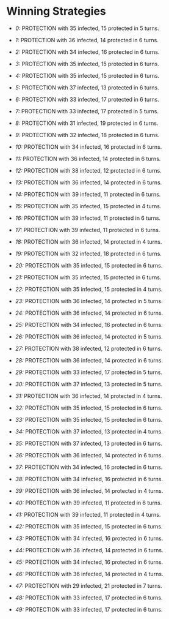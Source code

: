 # Winning Strategies

* _0:_ PROTECTION with 35 infected, 15 protected in 5 turns.


* _1:_ PROTECTION with 36 infected, 14 protected in 6 turns.


* _2:_ PROTECTION with 34 infected, 16 protected in 6 turns.


* _3:_ PROTECTION with 35 infected, 15 protected in 6 turns.


* _4:_ PROTECTION with 35 infected, 15 protected in 6 turns.


* _5:_ PROTECTION with 37 infected, 13 protected in 6 turns.


* _6:_ PROTECTION with 33 infected, 17 protected in 6 turns.


* _7:_ PROTECTION with 33 infected, 17 protected in 5 turns.


* _8:_ PROTECTION with 31 infected, 19 protected in 6 turns.


* _9:_ PROTECTION with 32 infected, 18 protected in 6 turns.


* _10:_ PROTECTION with 34 infected, 16 protected in 6 turns.


* _11:_ PROTECTION with 36 infected, 14 protected in 6 turns.


* _12:_ PROTECTION with 38 infected, 12 protected in 6 turns.


* _13:_ PROTECTION with 36 infected, 14 protected in 6 turns.


* _14:_ PROTECTION with 39 infected, 11 protected in 6 turns.


* _15:_ PROTECTION with 35 infected, 15 protected in 4 turns.


* _16:_ PROTECTION with 39 infected, 11 protected in 6 turns.


* _17:_ PROTECTION with 39 infected, 11 protected in 6 turns.


* _18:_ PROTECTION with 36 infected, 14 protected in 4 turns.


* _19:_ PROTECTION with 32 infected, 18 protected in 6 turns.


* _20:_ PROTECTION with 35 infected, 15 protected in 6 turns.


* _21:_ PROTECTION with 35 infected, 15 protected in 6 turns.


* _22:_ PROTECTION with 35 infected, 15 protected in 4 turns.


* _23:_ PROTECTION with 36 infected, 14 protected in 5 turns.


* _24:_ PROTECTION with 36 infected, 14 protected in 6 turns.


* _25:_ PROTECTION with 34 infected, 16 protected in 6 turns.


* _26:_ PROTECTION with 36 infected, 14 protected in 5 turns.


* _27:_ PROTECTION with 38 infected, 12 protected in 6 turns.


* _28:_ PROTECTION with 36 infected, 14 protected in 6 turns.


* _29:_ PROTECTION with 33 infected, 17 protected in 5 turns.


* _30:_ PROTECTION with 37 infected, 13 protected in 5 turns.


* _31:_ PROTECTION with 36 infected, 14 protected in 4 turns.


* _32:_ PROTECTION with 35 infected, 15 protected in 6 turns.


* _33:_ PROTECTION with 35 infected, 15 protected in 6 turns.


* _34:_ PROTECTION with 37 infected, 13 protected in 4 turns.


* _35:_ PROTECTION with 37 infected, 13 protected in 6 turns.


* _36:_ PROTECTION with 36 infected, 14 protected in 6 turns.


* _37:_ PROTECTION with 34 infected, 16 protected in 6 turns.


* _38:_ PROTECTION with 34 infected, 16 protected in 6 turns.


* _39:_ PROTECTION with 36 infected, 14 protected in 4 turns.


* _40:_ PROTECTION with 39 infected, 11 protected in 6 turns.


* _41:_ PROTECTION with 39 infected, 11 protected in 4 turns.


* _42:_ PROTECTION with 35 infected, 15 protected in 6 turns.


* _43:_ PROTECTION with 34 infected, 16 protected in 6 turns.


* _44:_ PROTECTION with 36 infected, 14 protected in 6 turns.


* _45:_ PROTECTION with 34 infected, 16 protected in 6 turns.


* _46:_ PROTECTION with 36 infected, 14 protected in 4 turns.


* _47:_ PROTECTION with 29 infected, 21 protected in 7 turns.


* _48:_ PROTECTION with 33 infected, 17 protected in 6 turns.


* _49:_ PROTECTION with 33 infected, 17 protected in 6 turns.


